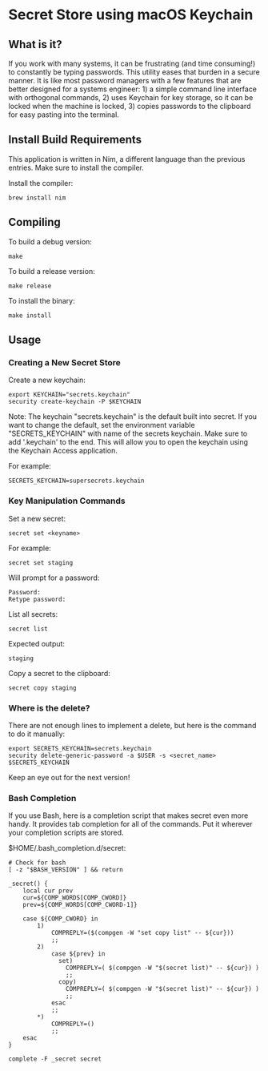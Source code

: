 # Secret Store using macOS Keychain

## What is it?

If you work with many systems, it can be frustrating (and time consuming!) to constantly be typing passwords. This utility eases that burden in a secure manner. It is like most password managers with a few features that are better designed for a systems engineer: 1) a simple command line interface with orthogonal commands, 2) uses Keychain for key storage, so it can be locked when the machine is locked, 3) copies passwords to the clipboard for easy pasting into the terminal. 

## Install Build Requirements

This application is written in Nim, a different language than the previous entries. Make sure to install the compiler.

Install the compiler:

```
brew install nim
```

## Compiling

To build a debug version:

```
make
```

To build a release version:

```
make release
```

To install the binary:
```
make install
```

## Usage

### Creating a New Secret Store

Create a new keychain:
```
export KEYCHAIN="secrets.keychain"
security create-keychain -P $KEYCHAIN
```

Note: The keychain "secrets.keychain" is the default built into secret. If you want to change the default, set the environment variable "SECRETS_KEYCHAIN" with name of the secrets keychain. Make sure to add '.keychain' to the end. This will allow you to open the keychain using the Keychain Access application.

For example:
```
SECRETS_KEYCHAIN=supersecrets.keychain
```

### Key Manipulation Commands

Set a new secret:
```
secret set <keyname>
```

For example:
```
secret set staging
```

Will prompt for a password:
```
Password:
Retype password:
```

List all secrets:
```
secret list
```

Expected output:
```
staging
```

Copy a secret to the clipboard:

```
secret copy staging
```

### Where is the delete?

There are not enough lines to implement a delete, but here is the command to do it manually:

```
export SECRETS_KEYCHAIN=secrets.keychain
security delete-generic-password -a $USER -s <secret_name> $SECRETS_KEYCHAIN
```

Keep an eye out for the next version!

### Bash Completion

If you use Bash, here is a completion script that makes secret even more handy. It provides tab completion for all of the commands. Put it wherever your completion scripts are stored.

$HOME/.bash_completion.d/secret:
```
# Check for bash
[ -z "$BASH_VERSION" ] && return

_secret() {
    local cur prev
    cur=${COMP_WORDS[COMP_CWORD]}
    prev=${COMP_WORDS[COMP_CWORD-1]}

    case ${COMP_CWORD} in
        1)
            COMPREPLY=($(compgen -W "set copy list" -- ${cur}))
            ;;
        2)
            case ${prev} in
              set)
                COMPREPLY=( $(compgen -W "$(secret list)" -- ${cur}) )
                ;;
              copy)
                COMPREPLY=( $(compgen -W "$(secret list)" -- ${cur}) )
                ;;
            esac
            ;;
        *)
            COMPREPLY=()
            ;;
    esac
}

complete -F _secret secret
```
